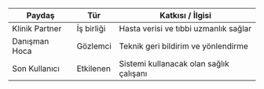 | Paydaş         | Tür           | Katkısı / İlgisi                         |
|----------------|---------------|------------------------------------------|
| Klinik Partner | İş birliği    | Hasta verisi ve tıbbi uzmanlık sağlar   |
| Danışman Hoca  | Gözlemci      | Teknik geri bildirim ve yönlendirme     |
| Son Kullanıcı  | Etkilenen     | Sistemi kullanacak olan sağlık çalışanı |
